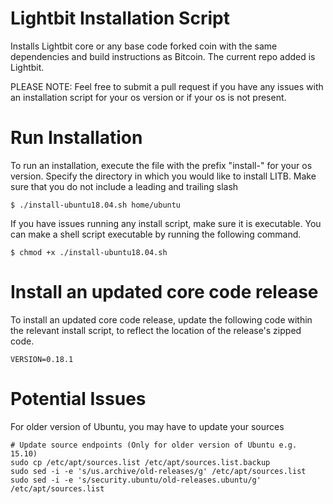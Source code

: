 # Lightbit Installation Script

Installs Lightbit core or any base code forked coin with the same dependencies and build instructions as Bitcoin. The current repo added is Lightbit.

PLEASE NOTE: Feel free to submit a pull request if you have any issues with an installation script for your os version or if your os is not present.

# Run Installation

To run an installation, execute the file with the prefix "install-" for your os version. Specify the directory in which you would like to install LITB. Make sure that you do not include a leading and trailing slash

```shell
$ ./install-ubuntu18.04.sh home/ubuntu
```

If you have issues running any install script, make sure it is executable. You can make a shell script executable by running the following command.

```shell
$ chmod +x ./install-ubuntu18.04.sh
```

# Install an updated core code release
To install an updated core code release, update the following code within the relevant install script, to reflect the location of the release's zipped code.

```
VERSION=0.18.1
```

# Potential Issues

For older version of Ubuntu, you may have to update your sources
```
# Update source endpoints (Only for older version of Ubuntu e.g. 15.10)
sudo cp /etc/apt/sources.list /etc/apt/sources.list.backup
sudo sed -i -e 's/us.archive/old-releases/g' /etc/apt/sources.list
sudo sed -i -e 's/security.ubuntu/old-releases.ubuntu/g' /etc/apt/sources.list
```
